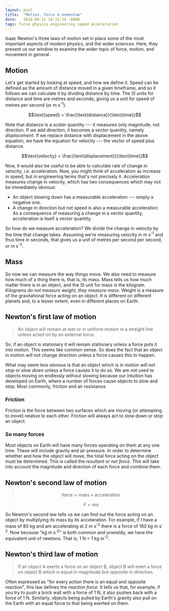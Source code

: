 ```yaml
---
layout: post
title:  "Motion, force & momentum"
date:   2018-08-11 14:32:14 -0000
tags: force physics engineering speed acceleration
---
```


Isaac Newton's three laws of motion set in place some of the most
important aspects of modern physics, and the wider sciences. Here,
they present us our window to examine the wider topic of force,
motion, and movement in general.

Motion
------

Let's get started by looking at speed, and how we define it. Speed can
be defined as the amount of distance moved in a given timeframe, and
so it follows we can calculate it by dividing distance by time. The SI
units for distance and time are metres and seconds, giving us a unit
for speed of metres per second (or m s<sup>-1</sup>).

$$\text{speed} = \frac{\text{distance}}{\text{time}}$$

Note that distance is a _scalar_ quantity --- it measures only
magnitude, not direction. If we add direction, it becomes a _vector_
quantity, namely *displacement*. If we replace distance with
displacement in the above equation, we have the equation for velocity
--- the vector of speed plus distance.

$$\text{velocity} = \frac{\text{displacement}}{\text{time}}$$

Now, it would also be useful to be able to calculate rate of change in
velocity, i.e. acceleration. Now, you might think of acceleration as
increase in speed, but in engineering terms that's not precisely
it. Acceleration measures change in velocity, which has two
consequences which may not be immediately obvious:

* An object slowing down has a measurable acceleration --- simply a
  negative one.
* A change in direction but not speed is also a measurable acceleration.
  As a consequence of measuring a change in a vector quantity,
  acceleration is itself a vector quantity.

So how do we measure acceleration? We divide the change in velocity by
the time that change takes. Assuming we're measuring velocity in m
s<sup>-1</sup> and thus time in seconds, that gives us a unit of
metres per second per second, or m s<sup>-2</sup>.

Mass
----

So now we can measure the way things move. We also need to measure how
much of a thing there is, that is, its mass. Mass tells us how much
matter there is in an object, and the SI unit for mass is the
kilogram. _Kilograms do not measure weight, they measure mass._ Weight
is a measure of the gravitational force acting on an object. It is
different on different planets and, to a lesser extent, even in
different places on Earth.

Newton's first law of motion
----------------------------

> An object will remain at rest or in uniform motion in a straight
  line unless acted on by an external force.

So, if an object is stationary it will remain stationary unless a
force puts it into motion. This seems like common sense. So does the
fact that an object in motion will not change direction unless a force
causes this to happen.

What may seem less obvious is that an object which is in motion _will
not stop or slow down_ unless a force causes it to do so. We are not
used to objects moving on endlessly without slowing because our
intuition has developed on Earth, where a number of forces cause
objects to slow and stop. Most commonly, friction and air resistance.

### Friction

Friction is the force between two surfaces which are moving (or
attempting to move) relative to each other. Friction will always act
to slow down or stop an object.

### So many forces

Most objects on Earth will have many forces operating on them at any
one time. These will include gravity and air pressure. In order to
determine whether and how the object will move, the total force acting
on the object must be determined. This is called the *resultant* or
*net force*. This will take into account the magnitude and direction
of each force and combine them.

Newton's second law of motion
-----------------------------

> $$\text{force} = \text{mass} \times \text{acceleration}$$

> $$F = ma$$

So Newton's second law tells us we can find out the force acting on an
object by multiplying its mass by its acceleration. For example, if I
have a mass of 80 kg and am accelerating at 2 m s<sup>-2</sup> there
is a force of 160 kg m s<sup>-2</sup>. Now because "kg m
s<sup>-2</sup>" is both common and unwieldy, we have the equivalent
unit of newtons. That is, 1 N = 1 kg m<sup>-2</sup>.

Newton's third law of motion
----------------------------

> If an object A exerts a force on an object B, object B will exert a
  force on object B which is equal in magnitude but opposite in
  direction.

Often expressed as "for every action there is an equal and opposite
reaction", this law defines the *reaction force*. It tells us that,
for example, if you try to push a brick wall with a force of 1 N, it
also pushes back with a force of 1 N. Similarly, objects being pulled
by Earth's gravity also pull on the Earth with an equal force to that
being exerted on them.

